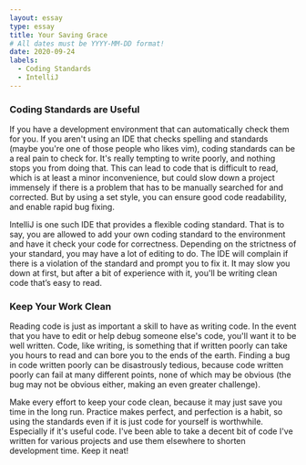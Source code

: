 ```yaml
---
layout: essay
type: essay
title: Your Saving Grace
# All dates must be YYYY-MM-DD format!
date: 2020-09-24
labels:
  - Coding Standards
  - IntelliJ
---
```


### Coding Standards are Useful

If you have a development environment that can automatically check them for you. If you aren't using an IDE that checks spelling and standards (maybe you're one of those people who likes vim), coding standards can be a real pain to check for. It's really tempting to write poorly, and nothing stops you from doing that. This can lead to code that is difficult to read, which is at least a minor inconvenience, but could slow down a project immensely if there is a problem that has to be manually searched for and corrected. But by using a set style, you can ensure good code readability, and enable rapid bug fixing.

IntelliJ is one such IDE that provides a flexible coding standard. That is to say, you are allowed to add your own coding standard to the environment and have it check your code for correctness. Depending on the strictness of your standard, you may have a lot of editing to do. The IDE will complain if there is a violation of the standard and prompt you to fix it. It may slow you down at first, but after a bit of experience with it, you'll be writing clean code that’s easy to read.

### Keep Your Work Clean 

Reading code is just as important a skill to have as writing code. In the event that you have to edit or help debug someone else's code, you'll want it to be well written. Code, like writing, is something that if written poorly can take you hours to read and can bore you to the ends of the earth. Finding a bug in code written poorly can be disastrously tedious, because code written poorly can fail at many different points, none of which may be obvious (the bug may not be obvious either, making an even greater challenge).

Make every effort to keep your code clean, because it may just save you time in the long run. Practice makes perfect, and perfection is a habit, so using the standards even if it is just code for yourself is worthwhile. Especially if it's useful code. I've been able to take a decent bit of code I've written for various projects and use them elsewhere to shorten development time. Keep it neat!
